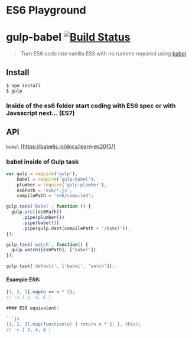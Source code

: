 # ES6 Playground

# gulp-babel [![Build Status](https://travis-ci.org/babel/gulp-babel.svg?branch=master)](https://travis-ci.org/babel/gulp-babel)

> Turn ES6 code into vanilla ES5 with no runtime required using [babel](https://github.com/babel/babel)


## Install

```
$ npm install
$ gulp
```
### Inside of the es6 folder start coding with ES6 spec or with Javascript next... (ES7) 


## API

`babel` [https://babeljs.io/docs/learn-es2015/]

### babel inside of Gulp task

```js
var gulp = require('gulp'),
    babel = require('gulp-babel'),
    plumber = require('gulp-plumber'),
    es6Path = 'es6/*.js',
    compilePath = 'es6/compiled';

gulp.task('babel', function () {
  gulp.src([es6Path])
      .pipe(plumber())
      .pipe(babel())
      .pipe(gulp.dest(compilePath + '/babel'));
});

gulp.task('watch', function() {
  gulp.watch([es6Path], ['babel'])
});

gulp.task('default', ['babel', 'watch']); 
```


#### Example ES6: 

```js
[1, 2, 3].map(n => n * 2);
// -> [ 2, 4, 6 ]

#### ES5 equivalent:

```js
[1, 2, 3].map(function(n) { return n * 2; }, this);
// -> [ 2, 4, 6 ]

